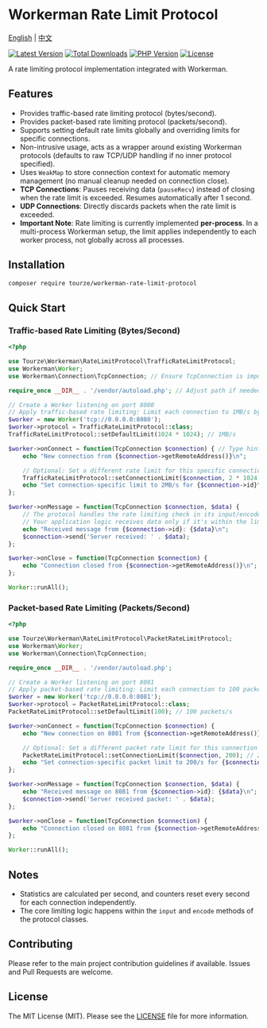 # Workerman Rate Limit Protocol

[English](README.md) | [中文](README.zh-CN.md)

[![Latest Version](https://img.shields.io/packagist/v/tourze/workerman-rate-limit-protocol.svg?style=flat-square)](https://packagist.org/packages/tourze/workerman-rate-limit-protocol)
[![Total Downloads](https://img.shields.io/packagist/dt/tourze/workerman-rate-limit-protocol.svg?style=flat-square)](https://packagist.org/packages/tourze/workerman-rate-limit-protocol)
[![PHP Version](https://img.shields.io/packagist/php-v/tourze/workerman-rate-limit-protocol.svg?style=flat-square)](https://packagist.org/packages/tourze/workerman-rate-limit-protocol)
[![License](https://img.shields.io/packagist/l/tourze/workerman-rate-limit-protocol.svg?style=flat-square)](https://github.com/tourze/workerman-rate-limit-protocol/blob/master/LICENSE)
<!-- Add other relevant badges like build status, quality score if applicable -->
<!-- [![Build Status](https://img.shields.io/travis/tourze/workerman-rate-limit-protocol/master.svg?style=flat-square)](https://travis-ci.org/tourze/workerman-rate-limit-protocol) -->
<!-- [![Quality Score](https://img.shields.io/scrutinizer/g/tourze/workerman-rate-limit-protocol.svg?style=flat-square)](https://scrutinizer-ci.com/g/tourze/workerman-rate-limit-protocol) -->

A rate limiting protocol implementation integrated with Workerman.

## Features

- Provides traffic-based rate limiting protocol (bytes/second).
- Provides packet-based rate limiting protocol (packets/second).
- Supports setting default rate limits globally and overriding limits for specific connections.
- Non-intrusive usage, acts as a wrapper around existing Workerman protocols (defaults to raw TCP/UDP handling if no inner protocol specified).
- Uses `WeakMap` to store connection context for automatic memory management (no manual cleanup needed on connection close).
- **TCP Connections**: Pauses receiving data (`pauseRecv`) instead of closing when the rate limit is exceeded. Resumes automatically after 1 second.
- **UDP Connections**: Directly discards packets when the rate limit is exceeded.
- **Important Note**: Rate limiting is currently implemented **per-process**. In a multi-process Workerman setup, the limit applies independently to each worker process, not globally across all processes.

## Installation

```bash
composer require tourze/workerman-rate-limit-protocol
```

## Quick Start

### Traffic-based Rate Limiting (Bytes/Second)

```php
<?php

use Tourze\Workerman\RateLimitProtocol\TrafficRateLimitProtocol;
use Workerman\Worker;
use Workerman\Connection\TcpConnection; // Ensure TcpConnection is imported if used

require_once __DIR__ . '/vendor/autoload.php'; // Adjust path if needed

// Create a Worker listening on port 8080
// Apply traffic-based rate limiting: Limit each connection to 1MB/s by default
$worker = new Worker('tcp://0.0.0.0:8080');
$worker->protocol = TrafficRateLimitProtocol::class;
TrafficRateLimitProtocol::setDefaultLimit(1024 * 1024); // 1MB/s

$worker->onConnect = function(TcpConnection $connection) { // Type hint connection for clarity
    echo "New connection from {$connection->getRemoteAddress()}\n";

    // Optional: Set a different rate limit for this specific connection
    TrafficRateLimitProtocol::setConnectionLimit($connection, 2 * 1024 * 1024); // 2MB/s for this one
    echo "Set connection-specific limit to 2MB/s for {$connection->id}\n";
};

$worker->onMessage = function(TcpConnection $connection, $data) {
    // The protocol handles the rate limiting check in its input/encode methods.
    // Your application logic receives data only if it's within the limit.
    echo "Received message from {$connection->id}: {$data}\n";
    $connection->send('Server received: ' . $data);
};

$worker->onClose = function(TcpConnection $connection) {
    echo "Connection closed from {$connection->getRemoteAddress()}\n";
};

Worker::runAll();

```

### Packet-based Rate Limiting (Packets/Second)

```php
<?php

use Tourze\Workerman\RateLimitProtocol\PacketRateLimitProtocol;
use Workerman\Worker;
use Workerman\Connection\TcpConnection;

require_once __DIR__ . '/vendor/autoload.php';

// Create a Worker listening on port 8081
// Apply packet-based rate limiting: Limit each connection to 100 packets/s by default
$worker = new Worker('tcp://0.0.0.0:8081');
$worker->protocol = PacketRateLimitProtocol::class;
PacketRateLimitProtocol::setDefaultLimit(100); // 100 packets/s

$worker->onConnect = function(TcpConnection $connection) {
    echo "New connection on 8081 from {$connection->getRemoteAddress()}\n";

    // Optional: Set a different packet rate limit for this connection
    PacketRateLimitProtocol::setConnectionLimit($connection, 200); // 200 packets/s for this one
    echo "Set connection-specific packet limit to 200/s for {$connection->id}\n";
};

$worker->onMessage = function(TcpConnection $connection, $data) {
    echo "Received message on 8081 from {$connection->id}: {$data}\n";
    $connection->send('Server received packet: ' . $data);
};

$worker->onClose = function(TcpConnection $connection) {
    echo "Connection closed on 8081 from {$connection->getRemoteAddress()}\n";
};

Worker::runAll();

```

## Notes

- Statistics are calculated per second, and counters reset every second for each connection independently.
- The core limiting logic happens within the `input` and `encode` methods of the protocol classes.

## Contributing

Please refer to the main project contribution guidelines if available. Issues and Pull Requests are welcome.

## License

The MIT License (MIT). Please see the [LICENSE](LICENSE) file for more information.
